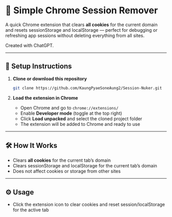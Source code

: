 # 🧹 Simple Chrome Session Remover

A quick Chrome extension that clears **all cookies** for the current domain and resets sessionStorage and localStorage — perfect for debugging or refreshing app sessions without deleting everything from all sites.

Created with ChatGPT.

---

## 🚀 Setup Instructions

1. **Clone or download this repository**

    ```bash
    git clone https://github.com/KaungPyaeSoneAung2/Session-Nuker.git
    ```

2. **Load the extension in Chrome**
    - Open Chrome and go to `chrome://extensions/`
    - Enable **Developer mode** (toggle at the top right)
    - Click **Load unpacked** and select the cloned project folder
    - The extension will be added to Chrome and ready to use

---

## 🛠 How It Works

-   Clears **all cookies** for the current tab’s domain
-   Clears sessionStorage and localStorage for the current tab’s domain
-   Does not affect cookies or storage from other sites

---

## ⚙️ Usage

-   Click the extension icon to clear cookies and reset session/localStorage for the active tab
